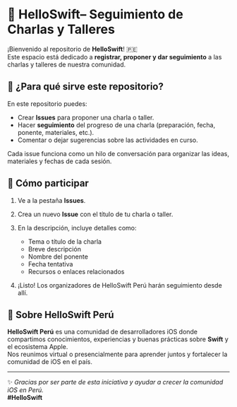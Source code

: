 # 📱 HelloSwift– Seguimiento de Charlas y Talleres

¡Bienvenido al repositorio de **HelloSwift**! 🇵🇪  
Este espacio está dedicado a **registrar, proponer y dar seguimiento** a las charlas y talleres de nuestra comunidad.

## 🧩 ¿Para qué sirve este repositorio?

En este repositorio puedes:
- Crear **Issues** para proponer una charla o taller.  
- Hacer **seguimiento** del progreso de una charla (preparación, fecha, ponente, materiales, etc.).  
- Comentar o dejar sugerencias sobre las actividades en curso.  

Cada issue funciona como un hilo de conversación para organizar las ideas, materiales y fechas de cada sesión.

## 🚀 Cómo participar

1. Ve a la pestaña **Issues**.
2. Crea un nuevo **Issue** con el título de tu charla o taller.  
3. En la descripción, incluye detalles como:
   - Tema o título de la charla  
   - Breve descripción  
   - Nombre del ponente  
   - Fecha tentativa  
   - Recursos o enlaces relacionados

4. ¡Listo! Los organizadores de HelloSwift Perú harán seguimiento desde allí.

## 💬 Sobre HelloSwift Perú

**HelloSwift Perú** es una comunidad de desarrolladores iOS donde compartimos conocimientos, experiencias y buenas prácticas sobre **Swift** y el ecosistema Apple.  
Nos reunimos virtual o presencialmente para aprender juntos y fortalecer la comunidad de iOS en el país.

---

✨ *Gracias por ser parte de esta iniciativa y ayudar a crecer la comunidad iOS en Perú.*  
**#HelloSwift**

